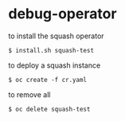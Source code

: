 # debug-operator
to install the squash operator

```
$ install.sh squash-test 
```

to deploy a squash instance
```
$ oc create -f cr.yaml
```

to remove all
```
$ oc delete squash-test
```

